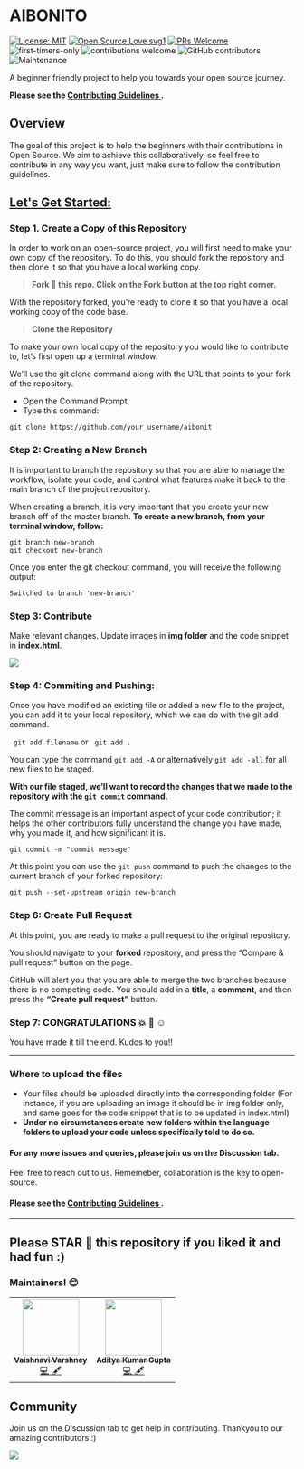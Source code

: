 # AIBONITO

<!-- ALL-CONTRIBUTORS-BADGE:START - Do not remove or modify this section -->

[![License: MIT](https://img.shields.io/badge/License-MIT-yellow.svg)](https://opensource.org/licenses/MIT) [![Open Source Love svg1](https://badges.frapsoft.com/os/v1/open-source.svg?v=103)](https://github.com/ellerbrock/open-source-badges/) [![PRs Welcome](https://img.shields.io/badge/PRs-welcome-brightgreen.svg?style=flat-square)](http://makeapullrequest.com) ![first-timers-only](https://img.shields.io/badge/first--timers--only-friendly-yellow.svg?style=flat) ![contributions welcome](https://img.shields.io/static/v1.svg?label=Contributions&message=Welcome&color=0059b3&style=flat-square) ![GitHub contributors](https://img.shields.io/github/contributors-anon/geekquad/AlgoBook) ![Maintenance](https://img.shields.io/maintenance/yes/2021)

</p>

A beginner friendly project to help you towards your open source journey.

**Please see the <a href="https://github.com/vlx01/aibonito/blob/main/CONTRIBUTING.md"> **Contributing Guidelines** </a>.**

## Overview

The goal of this project is to help the beginners with their contributions in Open Source. We aim to achieve this collaboratively, so feel free to contribute in any way you want, just make sure to follow the contribution guidelines.

## <u> Let's Get Started: </u>

### Step 1. Create a Copy of this Repository

In order to work on an open-source project, you will first need to make your own copy of the repository. To do this, you should fork the repository and then clone it so that you have a local working copy.

> **Fork :fork_and_knife: this repo. Click on the Fork button at the top right corner.**

With the repository forked, you’re ready to clone it so that you have a local working copy of the code base.

> **Clone the Repository**

To make your own local copy of the repository you would like to contribute to, let’s first open up a terminal window.

We’ll use the git clone command along with the URL that points to your fork of the repository.

- Open the Command Prompt
- Type this command:

```
git clone https://github.com/your_username/aibonit
```

### Step 2: Creating a New Branch

It is important to branch the repository so that you are able to manage the workflow, isolate your code, and control what features make it back to the main branch of the project repository.

When creating a branch, it is very important that you create your new branch off of the master branch.
**To create a new branch, from your terminal window, follow:**

```
git branch new-branch
git checkout new-branch
```

Once you enter the git checkout command, you will receive the following output:

```
Switched to branch 'new-branch'
```

### Step 3: Contribute

Make relevant changes.
Update images in **img folder** and the code snippet in **index.html**.

<img src="img\carbon.png"> </img>

### Step 4: Commiting and Pushing:

Once you have modified an existing file or added a new file to the project, you can add it to your local repository, which we can do with the git add command.

` git add filename` or ` git add .`

You can type the command `git add -A` or alternatively `git add -all` for all new files to be staged.

**With our file staged, we’ll want to record the changes that we made to the repository with the `git commit` command.**

<p> The commit message is an important aspect of your code contribution; it helps the other contributors fully understand the change you have made, why you made it, and how significant it is.  </p>
 
 ```
 git commit -m "commit message"
 ```
 
 
 At this point you can use the ```git push``` command to push the changes to the current branch of your forked repository:
 ```
 git push --set-upstream origin new-branch
 ```
 
### Step 6: Create Pull Request
At this point, you are ready to make a pull request to the original repository.

You should navigate to your **forked** repository, and press the “Compare & pull request” button on the page.

GitHub will alert you that you are able to merge the two branches because there is no competing code. You should add in a **title**, a **comment**, and then press the **“Create pull request”** button.

### Step 7: CONGRATULATIONS :boom: :clap: :relaxed:

You have made it till the end. Kudos to you!!

<hr> </hr>

### Where to upload the files

- Your files should be uploaded directly into the corresponding folder (For instance, if you are uploading an image it should be in img folder only, and same goes for the code snippet that is to be updated in index.html)
- **Under no circumstances create new folders within the language folders to upload your code unless specifically told to do so.**

#### For any more issues and queries, please join us on the Discussion tab.

Feel free to reach out to us. Rememeber, collaboration is the key to open-source.

#### Please see the <a href="https://github.com/vlx01/aibonito/blob/main/CONTRIBUTING.md"> **Contributing Guidelines** </a>.

<hr> </hr>

## Please STAR :star2: this repository if you liked it and had fun :)

### Maintainers! :blush:

<table>
  <tbody><tr>
    <td align="center"><a href="https://github.com/vlx01"><img alt="" src="https://avatars.githubusercontent.com/vlx01" width="100px;"><br><sub><b>Vaishnavi Varshney</b></sub></a><br><a href="https://github.com/geekquad/AlgoBook/commits?author=vlx01" title="Code">💻 🖋</a></td></a></td>
    <td align="center"><a href="https://github.com/geekquad"><img alt="" src="https://avatars.githubusercontent.com/geekquad" width="100px;"><br><sub><b>Aditya Kumar Gupta</b></sub></a><br><a href="https://github.com/geekquad/AlgoBook/commits?author=geekquad" title="Code">💻 🖋</a></td> </a></td>
  </tr>
</tbody></table>

## Community

Join us on the Discussion tab to get help in contributing. Thankyou to our amazing contributors :)

<a href="https://github.com/vlx01/aibonito/graphs/contributors">
  <img src="https://contrib.rocks/image?repo=vlx01/aibonito" />
</a>
